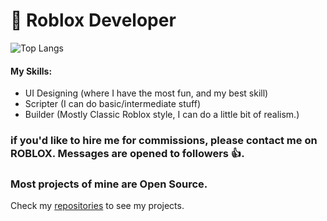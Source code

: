 # 📝 Roblox Developer
![Top Langs](https://github-readme-stats.vercel.app/api/top-langs/?username=ivadsiuls&size_weight=0.5&count_weight=0.5&layout=compact)

#### My Skills:
- UI Designing (where I have the most fun, and my best skill)
- Scripter (I can do basic/intermediate stuff)
- Builder (Mostly Classic Roblox style, I can do a little bit of realism.)

### if you'd like to hire me for commissions, please contact me on ROBLOX. Messages are opened to followers 👍.

### Most projects of mine are Open Source.

Check my [repositories](https://github.com/ivadsiuls?tab=repositories) to see my projects.
